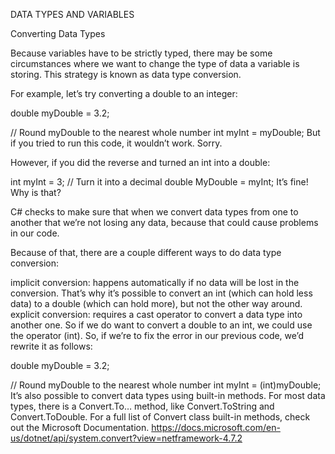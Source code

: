 DATA TYPES AND VARIABLES

Converting Data Types

Because variables have to be strictly typed, there may be some circumstances where we want to change the type of data a variable is storing. This strategy is known as data type conversion.

For example, let’s try converting a double to an integer:

double myDouble = 3.2;

// Round myDouble to the nearest whole number
int myInt = myDouble;
But if you tried to run this code, it wouldn’t work. Sorry.

However, if you did the reverse and turned an int into a double:

int myInt = 3;
// Turn it into a decimal
double MyDouble = myInt;
It’s fine! Why is that?

C# checks to make sure that when we convert data types from one to another that we’re not losing any data, because that could cause problems in our code.

Because of that, there are a couple different ways to do data type conversion:

implicit conversion: happens automatically if no data will be lost in the conversion. That’s why it’s possible to convert an int (which can hold less data) to a double (which can hold more), but not the other way around.
explicit conversion: requires a cast operator to convert a data type into another one. So if we do want to convert a double to an int, we could use the operator (int).
So, if we’re to fix the error in our previous code, we’d rewrite it as follows:

double myDouble = 3.2;

// Round myDouble to the nearest whole number
int myInt = (int)myDouble;
It’s also possible to convert data types using built-in methods. For most data types, there is a Convert.To… method, like Convert.ToString and Convert.ToDouble. For a full list of Convert class built-in methods, check out the Microsoft Documentation.
https://docs.microsoft.com/en-us/dotnet/api/system.convert?view=netframework-4.7.2
